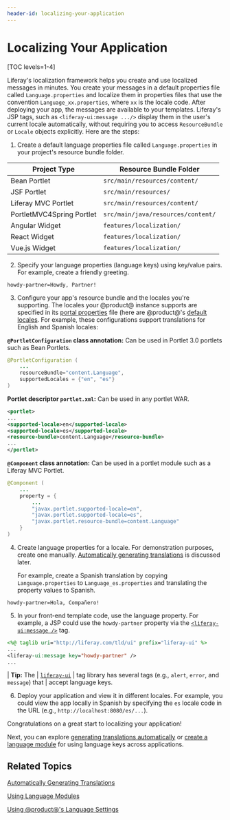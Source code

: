 ```yaml
---
header-id: localizing-your-application
---
```


# Localizing Your Application

[TOC levels=1-4]

Liferay's localization framework helps you create and use localized messages
in minutes. You create your messages in a default properties file called
`Language.properties` and localize them in properties files that use the
convention `Language_xx.properties`, where `xx` is the locale code. After
deploying your app, the messages are available to your templates. Liferay's JSP
tags, such as `<liferay-ui:message .../>` display them in the user's current
locale automatically, without requiring you to access
`ResourceBundle` or `Locale` objects explicitly. Here are the steps: 

1.  Create a default language properties file called `Language.properties` in 
    your project's resource bundle folder. 

| Project Type              | Resource Bundle Folder |
| ------------------------- | ---------------------- |
| Bean Portlet              | `src/main/resources/content/` |
| JSF Portlet               | `src/main/resources/` |
| Liferay MVC Portlet       | `src/main/resources/content/` |
| PortletMVC4Spring Portlet | `src/main/java/resources/content/` |
| Angular Widget            | `features/localization/` |
| React Widget              | `features/localization/` |
| Vue.js Widget             | `features/localization/` |

2.  Specify your language properties (language keys) using key/value pairs. For 
    example, create a friendly greeting. 

```properties
howdy-partner=Howdy, Partner!
```

3.  Configure your app's resource bundle and the locales you're supporting. The 
    locales your @product@ instance supports are specified in its [portal
    properties](/docs/7-2/deploy/-/knowledge_base/d/portal-properties) file
    (here are @product@'s [default
    locales]((@platform-ref@/7.2-latest/propertiesdoc/portal.properties.html#Languages%20and%20Time%20Zones)).
    For example, these configurations support translations for English and
    Spanish locales: 

**`@PortletConfiguration` class annotation:** Can be used in Portlet 3.0
portlets such as Bean Portlets.

```java
@PortletConfiguration (
    ...
    resourceBundle="content.Language",
    supportedLocales = {"en", "es"}
)
```

**Portlet descriptor `portlet.xml`:** Can be used in any portlet WAR. 

```xml 
<portlet>
...
<supported-locale>en</supported-locale>
<supported-locale>es</supported-locale>
<resource-bundle>content.Language</resource-bundle>
...
</portlet>
```

**`@Component` class annotation:** Can be used in a portlet module such as a
Liferay MVC Portlet. 

```java
@Component (
    ...
    property = {
        ...
        "javax.portlet.supported-locale=en",
        "javax.portlet.supported-locale=es",
        "javax.portlet.resource-bundle=content.Language"
    }
)
```

4.  Create language properties for a locale. For demonstration purposes, create 
    one manually. [Automatically generating
    translations](/docs/7-2/frameworks/-/knowledge_base/f/automatically-generating-translations)
    is discussed later.

    For example, create a Spanish translation by copying `Language.properties`
    to `Language_es.properties` and translating the property values to Spanish. 

```properties 
howdy-partner=Hola, Compañero!
```

5.  In your front-end template code, use the language property. For example, a 
    JSP could use the `howdy-partner` property via the
    [`<liferay-ui:message />`](@platform-ref@/7.2-latest/taglibs/util-taglib/liferay-ui/message.html) tag. 

```jsp
<%@ taglib uri="http://liferay.com/tld/ui" prefix="liferay-ui" %> 
...
<liferay-ui:message key="howdy-partner" />
...
```

| **Tip:** The
| [`liferay-ui`](@platform-ref@/7.2-latest/taglibs/util-taglib/liferay-ui/tld-summary.html)
| tag library has several tags (e.g., `alert`, `error`, and `message`) that
| accept language keys. 

6.  Deploy your application and view it in different locales. For example, you 
    could view the app locally in Spanish by specifying the `es` locale code in
    the URL (e.g., `http://localhost:8080/es/...`). 

Congratulations on a great start to localizing your application!

Next, you can explore [generating translations
automatically](/docs/7-2/frameworks/-/knowledge_base/f/automatically-generating-translations)
or [create a language
module](/docs/7-2/frameworks/-/knowledge_base/f/using-language-modules) for
using language keys across applications. 

## Related Topics 

[Automatically Generating Translations](/docs/7-2/frameworks/-/knowledge_base/f/automatically-generating-translations)

[Using Language Modules](/docs/7-2/frameworks/-/knowledge_base/f/using-language-modules)

[Using @product@'s Language Settings](/docs/7-2/frameworks/-/knowledge_base/f/using-products-language-settings)
